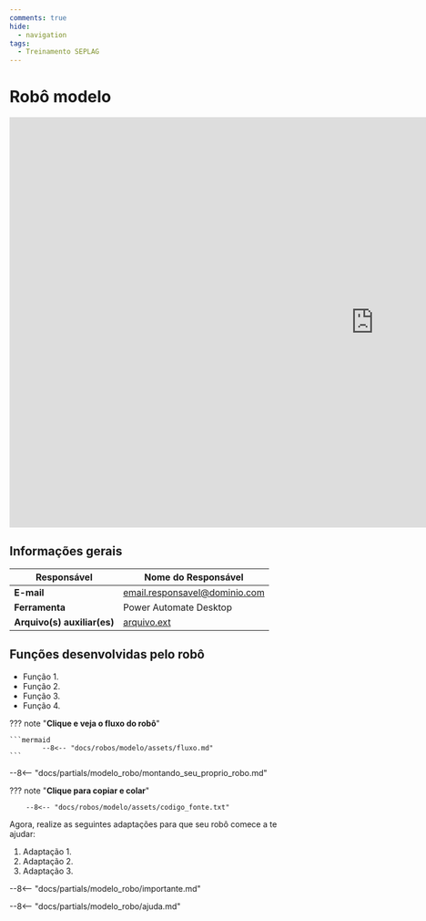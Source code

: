 ```yaml
---
comments: true
hide:
  - navigation
tags:
  - Treinamento SEPLAG
---
```


# Robô modelo

<div class="content-wrapper">
  <iframe width="1280" height="720" src="https://www.youtube.com/embed/LXb3EKWsInQ" frameborder="0" allowfullscreen></iframe>
</div>

## Informações gerais

| **Responsável**       | Nome do Responsável  |
| ----------- | ------------------------------------ |
| **E-mail**       | email.responsavel@dominio.com |
| **Ferramenta**    | Power Automate Desktop |
| **Arquivo(s) auxiliar(es)**    | [arquivo.ext]() |

## Funções desenvolvidas pelo robô

- Função 1.
- Função 2.
- Função 3.
- Função 4.

??? note "**Clique e veja o fluxo do robô**"

    ```mermaid
            --8<-- "docs/robos/modelo/assets/fluxo.md"
    ```

--8<-- "docs/partials/modelo_robo/montando_seu_proprio_robo.md"


??? note "**Clique para copiar e colar**"

        --8<-- "docs/robos/modelo/assets/codigo_fonte.txt"


Agora, realize as seguintes adaptações para que seu robô comece a te ajudar:

1. Adaptação 1.
2. Adaptação 2.
3. Adaptação 3.

--8<-- "docs/partials/modelo_robo/importante.md"

--8<-- "docs/partials/modelo_robo/ajuda.md"

